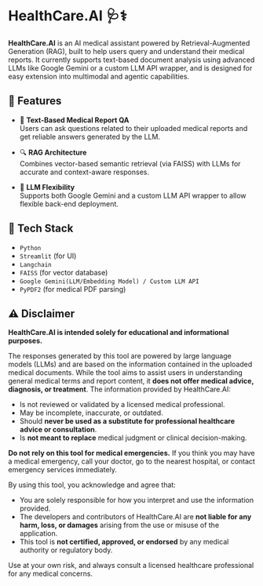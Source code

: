 # HealthCare.AI 🩺⚕️

**HealthCare.AI** is an AI medical assistant powered by Retrieval-Augmented Generation (RAG), built to help users query and understand their medical reports. It currently supports text-based document analysis using advanced LLMs like Google Gemini or a custom LLM API wrapper, and is designed for easy extension into multimodal and agentic capabilities.

## 🚀 Features

- 📄 **Text-Based Medical Report QA**  
  Users can ask questions related to their uploaded medical reports and get reliable answers generated by the LLM.

- 🔍 **RAG Architecture**  
  Combines vector-based semantic retrieval (via FAISS) with LLMs for accurate and context-aware responses.

- 🧠 **LLM Flexibility**  
  Supports both Google Gemini and a custom LLM API wrapper to allow flexible back-end deployment.

## 🧪 Tech Stack

- `Python`
- `Streamlit` (for UI)
- `Langchain`
- `FAISS` (for vector database)
- `Google Gemini(LLM/Embedding Model) / Custom LLM API`
- `PyPDF2` (for medical PDF parsing)

## ⚠️ Disclaimer 

**HealthCare.AI is intended solely for educational and informational purposes.**

The responses generated by this tool are powered by large language models (LLMs) and are based on the information contained in the uploaded medical documents. While the tool aims to assist users in understanding general medical terms and report content, it **does not offer medical advice, diagnosis, or treatment**. The information provided by HealthCare.AI:

- Is not reviewed or validated by a licensed medical professional.
- May be incomplete, inaccurate, or outdated.
- Should **never be used as a substitute for professional healthcare advice or consultation**.
- Is **not meant to replace** medical judgment or clinical decision-making.

**Do not rely on this tool for medical emergencies.** If you think you may have a medical emergency, call your doctor, go to the nearest hospital, or contact emergency services immediately.

By using this tool, you acknowledge and agree that:

- You are solely responsible for how you interpret and use the information provided.
- The developers and contributors of HealthCare.AI are **not liable for any harm, loss, or damages** arising from the use or misuse of the application.
- This tool is **not certified, approved, or endorsed** by any medical authority or regulatory body.

Use at your own risk, and always consult a licensed healthcare professional for any medical concerns.


